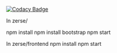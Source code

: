 [![Codacy Badge](https://api.codacy.com/project/badge/Grade/ffcb8b4234994910ab58913e6dba81a8)](https://app.codacy.com/app/sciffany/zerse?utm_source=github.com&utm_medium=referral&utm_content=sciffany/zerse&utm_campaign=Badge_Grade_Dashboard)

In zerse/

npm install
npm install bootstrap
npm start

In zerse/frontend
npm install
npm start

